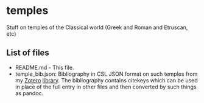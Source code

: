 # temples
Stuff on temples of the Classical world (Greek and Roman and Etruscan, etc)

## List of files

- README.md - This file.
- temple_bib.json: Bibliography in CSL JSON format on such temples from my [Zotero](https://zotero.org/) [library](https://www.zotero.org/john_muccigrosso/items). The bibliography contains citekeys which can be used in place of the full entry in other files and then converted by such things as pandoc.
